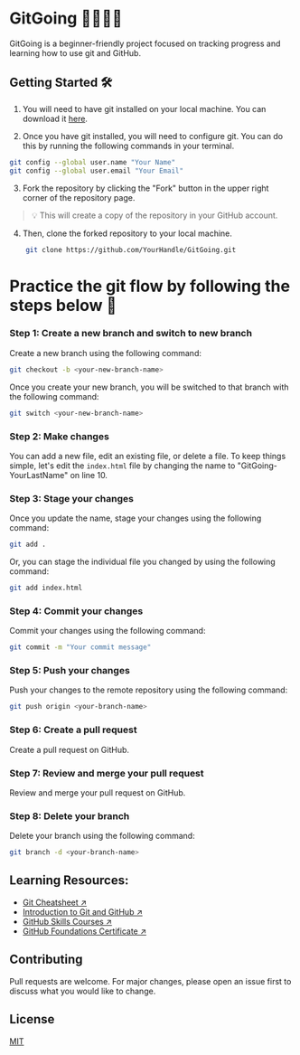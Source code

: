 # GitGoing 🏃🏽‍♀️💨
GitGoing is a beginner-friendly project focused on tracking progress and learning how to use git and GitHub.

## Getting Started 🛠️

1. You will need to have git installed on your local machine. You can download it [here](https://git-scm.com/downloads).

2. Once you have git installed, you will need to configure git. You can do this by running the following commands in your terminal.

```bash
git config --global user.name "Your Name"
git config --global user.email "Your Email"
```

3. Fork the repository by clicking the "Fork" button in the upper right corner of the repository page. 

> 💡 This will create a copy of the repository in your GitHub account.


4. Then, clone the forked repository to your local machine.
    
```bash
    git clone https://github.com/YourHandle/GitGoing.git
 ```


# Practice the git flow by following the steps below 🚀

### Step 1: Create a new branch and switch to new branch

Create a new branch using the following command:

```bash
git checkout -b <your-new-branch-name>
```

Once you create your new branch, you will be switched to that branch with the following command:

```bash
git switch <your-new-branch-name>
```

### Step 2: Make changes

You can add a new file, edit an existing file, or delete a file.
To keep things simple, let's edit the `index.html` file by changing the name to "GitGoing-YourLastName" on line 10.

### Step 3: Stage your changes

Once you update the name, stage your changes using the following command:

```bash
git add .
```

Or, you can stage the individual file you changed by using the following command:

```bash
git add index.html
```

### Step 4: Commit your changes

Commit your changes using the following command:

```bash
git commit -m "Your commit message"
```

### Step 5: Push your changes

Push your changes to the remote repository using the following command:

```bash
git push origin <your-branch-name>
```

### Step 6: Create a pull request

Create a pull request on GitHub.

### Step 7: Review and merge your pull request

Review and merge your pull request on GitHub.

### Step 8: Delete your branch

Delete your branch using the following command:

```bash
git branch -d <your-branch-name>
```

## Learning Resources:
- [Git Cheatsheet ↗](https://education.github.com/git-cheat-sheet-education.pdf)
- [Introduction to Git and GitHub ↗](https://github.com/skills/introduction-to-github)
- [GitHub Skills Courses ↗](https://skills.github.com/)
- [GitHub Foundations Certificate ↗](https://learn.microsoft.com/en-us/collections/o1njfe825p602p)


## Contributing

Pull requests are welcome. For major changes, please open an issue first to discuss what you would like to change.

## License

[MIT](https://choosealicense.com/licenses/mit/)
